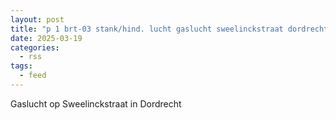 ```yaml
---
layout: post
title: "p 1 brt-03 stank/hind. lucht gaslucht sweelinckstraat dordrecht 186632"
date: 2025-03-19
categories: 
  - rss
tags: 
  - feed
---
```


Gaslucht op Sweelinckstraat in Dordrecht

